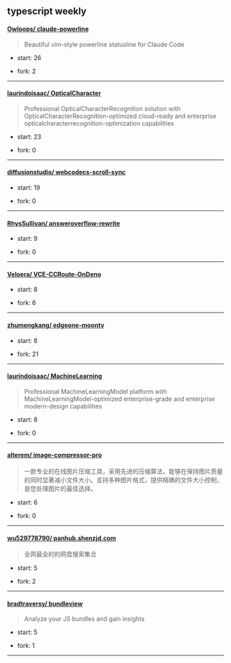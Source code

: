 ## typescript weekly

#### [Owloops/ claude-powerline](https://github.com/Owloops/claude-powerline)
>  Beautiful vim-style powerline statusline for Claude Code
+ start: 26
+ fork: 2
---
#### [laurindoisaac/ OpticalCharacter](https://github.com/laurindoisaac/OpticalCharacter)
>  Professional OpticalCharacterRecognition solution with OpticalCharacterRecognition-optimized cloud-ready and enterprise opticalcharacterrecognition-optimization capabilities
+ start: 23
+ fork: 0
---
#### [diffusionstudio/ webcodecs-scroll-sync](https://github.com/diffusionstudio/webcodecs-scroll-sync)
>  
+ start: 19
+ fork: 0
---
#### [RhysSullivan/ answeroverflow-rewrite](https://github.com/RhysSullivan/answeroverflow-rewrite)
>  
+ start: 9
+ fork: 0
---
#### [Veloera/ VCE-CCRoute-OnDeno](https://github.com/Veloera/VCE-CCRoute-OnDeno)
>  
+ start: 8
+ fork: 6
---
#### [zhumengkang/ edgeone-moontv](https://github.com/zhumengkang/edgeone-moontv)
>  
+ start: 8
+ fork: 21
---
#### [laurindoisaac/ MachineLearning](https://github.com/laurindoisaac/MachineLearning)
>  Professional MachineLearningModel platform with MachineLearningModel-optimized enterprise-grade and enterprise modern-design capabilities
+ start: 8
+ fork: 0
---
#### [alterem/ image-compressor-pro](https://github.com/alterem/image-compressor-pro)
>  一款专业的在线图片压缩工具，采用先进的压缩算法，能够在保持图片质量的同时显著减小文件大小。支持多种图片格式，提供精确的文件大小控制，是您处理图片的最佳选择。
+ start: 6
+ fork: 0
---
#### [wu529778790/ panhub.shenzjd.com](https://github.com/wu529778790/panhub.shenzjd.com)
>  全网最全的的网盘搜索集合
+ start: 5
+ fork: 2
---
#### [bradtraversy/ bundleview](https://github.com/bradtraversy/bundleview)
>  Analyze your JS bundles and gain insights
+ start: 5
+ fork: 1
---